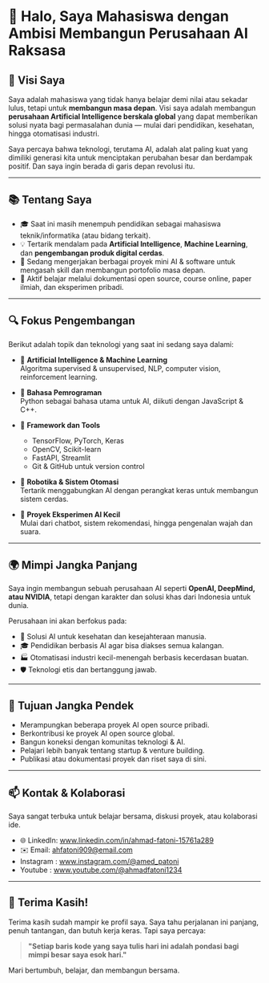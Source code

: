 # 👋 Halo, Saya Mahasiswa dengan Ambisi Membangun Perusahaan AI Raksasa

## 🚀 Visi Saya

Saya adalah mahasiswa yang tidak hanya belajar demi nilai atau sekadar lulus, tetapi untuk **membangun masa depan**. Visi saya adalah membangun **perusahaan Artificial Intelligence berskala global** yang dapat memberikan solusi nyata bagi permasalahan dunia — mulai dari pendidikan, kesehatan, hingga otomatisasi industri.

Saya percaya bahwa teknologi, terutama AI, adalah alat paling kuat yang dimiliki generasi kita untuk menciptakan perubahan besar dan berdampak positif. Dan saya ingin berada di garis depan revolusi itu.

---

## 📚 Tentang Saya

- 🎓 Saat ini masih menempuh pendidikan sebagai mahasiswa teknik/informatika (atau bidang terkait).
- 💡 Tertarik mendalam pada **Artificial Intelligence**, **Machine Learning**, dan **pengembangan produk digital cerdas**.
- 🔬 Sedang mengerjakan berbagai proyek mini AI & software untuk mengasah skill dan membangun portofolio masa depan.
- 🧠 Aktif belajar melalui dokumentasi open source, course online, paper ilmiah, dan eksperimen pribadi.

---

## 🔍 Fokus Pengembangan

Berikut adalah topik dan teknologi yang saat ini sedang saya dalami:

- 🧠 **Artificial Intelligence & Machine Learning**  
  Algoritma supervised & unsupervised, NLP, computer vision, reinforcement learning.

- 🐍 **Bahasa Pemrograman**  
  Python sebagai bahasa utama untuk AI, diikuti dengan JavaScript & C++.

- 🧰 **Framework dan Tools**  
  - TensorFlow, PyTorch, Keras  
  - OpenCV, Scikit-learn  
  - FastAPI, Streamlit  
  - Git & GitHub untuk version control

- 🤖 **Robotika & Sistem Otomasi**  
  Tertarik menggabungkan AI dengan perangkat keras untuk membangun sistem cerdas.

- 🧪 **Proyek Eksperimen AI Kecil**  
  Mulai dari chatbot, sistem rekomendasi, hingga pengenalan wajah dan suara.

---

## 🌍 Mimpi Jangka Panjang

Saya ingin membangun sebuah perusahaan AI seperti **OpenAI, DeepMind, atau NVIDIA**, tetapi dengan karakter dan solusi khas dari Indonesia untuk dunia.

Perusahaan ini akan berfokus pada:
- 🏥 Solusi AI untuk kesehatan dan kesejahteraan manusia.
- 🎓 Pendidikan berbasis AI agar bisa diakses semua kalangan.
- 🏭 Otomatisasi industri kecil-menengah berbasis kecerdasan buatan.
- 🛡️ Teknologi etis dan bertanggung jawab.

---

## 💼 Tujuan Jangka Pendek

- Merampungkan beberapa proyek AI open source pribadi.
- Berkontribusi ke proyek AI open source global.
- Bangun koneksi dengan komunitas teknologi & AI.
- Pelajari lebih banyak tentang startup & venture building.
- Publikasi atau dokumentasi proyek dan riset saya di sini.

---

## 📫 Kontak & Kolaborasi

Saya sangat terbuka untuk belajar bersama, diskusi proyek, atau kolaborasi ide.

- 🌐 LinkedIn: www.linkedin.com/in/ahmad-fatoni-15761a289 
- ✉️ Email: ahfatoni909@email.com
- Instagram : www.instagram.com/@amed_patoni
- Youtube : www.youtube.com/@ahmadfatoni1234

---

## 🙏 Terima Kasih!

Terima kasih sudah mampir ke profil saya. Saya tahu perjalanan ini panjang, penuh tantangan, dan butuh kerja keras. Tapi saya percaya:

> **"Setiap baris kode yang saya tulis hari ini adalah pondasi bagi mimpi besar saya esok hari."**

Mari bertumbuh, belajar, dan membangun bersama.

